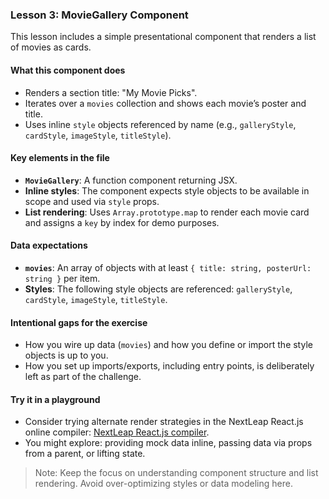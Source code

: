 ### Lesson 3: MovieGallery Component

This lesson includes a simple presentational component that renders a list of movies as cards.

#### What this component does
- Renders a section title: "My Movie Picks".
- Iterates over a `movies` collection and shows each movie’s poster and title.
- Uses inline `style` objects referenced by name (e.g., `galleryStyle`, `cardStyle`, `imageStyle`, `titleStyle`).

#### Key elements in the file
- **`MovieGallery`**: A function component returning JSX.
- **Inline styles**: The component expects style objects to be available in scope and used via `style` props.
- **List rendering**: Uses `Array.prototype.map` to render each movie card and assigns a `key` by index for demo purposes.

#### Data expectations
- **`movies`**: An array of objects with at least `{ title: string, posterUrl: string }` per item.
- **Styles**: The following style objects are referenced: `galleryStyle`, `cardStyle`, `imageStyle`, `titleStyle`.

#### Intentional gaps for the exercise
- How you wire up data (`movies`) and how you define or import the style objects is up to you.
- How you set up imports/exports, including entry points, is deliberately left as part of the challenge.

#### Try it in a playground
- Consider trying alternate render strategies in the NextLeap React.js online compiler: [NextLeap React.js compiler](https://nextleap.app/online-compiler/reactjs-programming).
- You might explore: providing mock data inline, passing data via props from a parent, or lifting state.

> Note: Keep the focus on understanding component structure and list rendering. Avoid over-optimizing styles or data modeling here.


